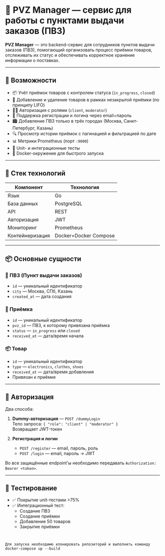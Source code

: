 # 🏬 PVZ Manager — сервис для работы с пунктами выдачи заказов (ПВЗ)

**PVZ Manager** — это backend-сервис для сотрудников пунктов выдачи заказов (ПВЗ), помогающий организовать процесс приёмки товаров, отслеживать их статус и обеспечивать корректное хранение информации о поставках.

---

## 🚀 Возможности

- 📦 Учёт приёмок товаров с контролем статуса (`in_progress`, `closed`)
- 🧾 Добавление и удаление товаров в рамках незакрытой приёмки (по принципу LIFO)
- 🧑‍💼 Авторизация с ролями (`client`, `moderator`)
- 🛂 Поддержка регистрации и логина через email+пароль
- 🏙️ Добавление ПВЗ только в трёх городах (Москва, Санкт-Петербург, Казань)
- 🔍 Просмотр истории приёмок с пагинацией и фильтрацией по дате
- 📊 Метрики Prometheus (порт `:9000`)
- 🧪 Unit- и интеграционные тесты
- 🐳 Docker-окружение для быстрого запуска

---

## 🧱 Стек технологий

| Компонент          | Технология            |
|--------------------|-----------------------|
| Язык               | Go                    |
| База данных        | PostgreSQL            |
| API                | REST                  |
| Авторизация        | JWT                   |
| Мониторинг         | Prometheus            |
| Контейнеризация    | Docker+Docker Compose |


---

## 📦 Основные сущности

### 📍 ПВЗ (Пункт выдачи заказов)
- `id` — уникальный идентификатор
- `city` — Москва, СПб, Казань
- `created_at` — дата создания

### 📑 Приёмка
- `id` — уникальный идентификатор
- `pvz_id` — ПВЗ, к которому привязана приёмка
- `status` — `in_progress` или `closed`
- `received_at` — дата/время начала

### 📦 Товар
- `id` — уникальный идентификатор
- `type` — `electronics`, `clothes`, `shoes`
- `received_at` — дата/время добавления
- Привязан к приёмке

---

## 🔐 Авторизация

Два способа:

1. **Dummy-авторизация** — `POST /dummyLogin`  
   Тело запроса: `{ "role": "client" | "moderator" }`  
   Возвращает JWT-токен

2. **Регистрация и логин**
   - `POST /register` — email, пароль, роль
   - `POST /login` — email, пароль → JWT

Во все защищённые endpoint'ы необходимо передавать `Authorization: Bearer <token>`.

---

## 🧪 Тестирование

- ✅ Покрытие unit-тестами >75%
- ✅ Интеграционный тест:
  - Создание ПВЗ
  - Создание приёмки
  - Добавление 50 товаров
  - Закрытие приёмки

```


Для запуска необходимо клонировать репозиторий и выполнить команду docker-compose up --build
